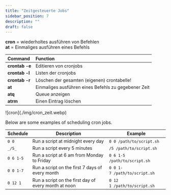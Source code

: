 ```yaml
---
title: "Zeitgesteuerte Jobs"
sidebar_position: 7
description: ""
draft: false
---
```

**cron** = wiederholtes ausführen von Befehlen  
**at** = Einmaliges ausführen eines Befehls

| Command    | Function                                             |
| :--------- | :--------------------------------------------------- |
| **crontab -e** | Editieren von cronjobs                               |
| **crontab -l** | Listen der cronjobs                                  |
| **crontab -r** | Löschen der gesamten (eigenen) crontabelle!          |
| **at**         | Einmaliges ausführen eines Befehls zu gegebener Zeit |
| **atq**        | Queue anzeigen                                       |
| **atrm**       | Einen Eintrag löschen                                |


<div class="img-800">
![cron](./img/cron_zeit.webp)
</div>


Below are some examples of scheduling cron jobs.

|Schedule|Description|Example|
|---|---|---|
|`0 0`|Run a script at midnight every day|`0 0 /path/to/script.sh`|
|`_/5_`|Run a script every 5 minutes|`/5 /path/to/script.sh`|
|`0 6 1-5`|Run a script at 6 am from Monday to Friday|`0 6 1-5 /path/to/script.sh`|
|`0 0 1-7`|Run a script on the first 7 days of every month|`0 0 1-7 /path/to/script.sh`|
|`0 12 1`|Run a script on the first day of every month at noon|`0 12 1 /path/to/script.sh`|

